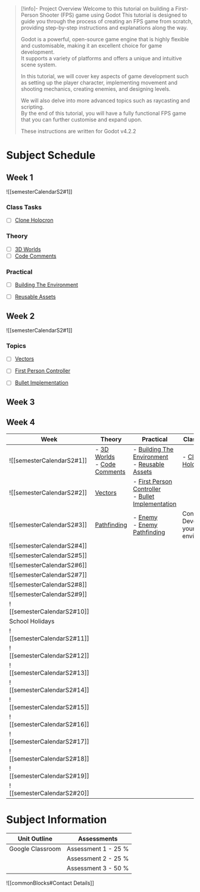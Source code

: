 > [!info]- Project Overview
> Welcome to this tutorial on building a First-Person Shooter (FPS) game using Godot
>   This tutorial is designed to guide you through the process of creating an FPS game from scratch, providing step-by-step instructions and explanations along the way.  
>   
>   Godot is a powerful, open-source game engine that is highly flexible and customisable, making it an excellent choice for game development.   
>   It supports a variety of platforms and offers a unique and intuitive scene system.    
>   
>   In this tutorial, we will cover key aspects of game development such as setting up the player character, implementing movement and shooting mechanics, creating enemies, and designing levels.   
>   
>   We will also delve into more advanced topics such as raycasting and scripting.    
>   By the end of this tutorial, you will have a fully functional FPS game that you can further customise and expand upon.  
>   
>   These instructions are written for Godot v4.2.2  

# Subject Schedule

## Week 1
![[semesterCalendarS2#1]]

### Class Tasks

- [ ] [Clone Holocron](_sharedContent/Clone%20Holocron.md)

### Theory
- [ ] [3D Worlds](ISD/2%20-%20Digital%20Applications/_topics/theory/3D%20Worlds.md)
- [ ] [Code Comments](ISD/2%20-%20Digital%20Applications/_topics/theory/Code%20Comments.md)

### Practical
- [ ] [Building The Environment](ISD/2%20-%20Digital%20Applications/_topics/tutorials/Building%20The%20Environment.md)
- [ ] [Reusable Assets](ISD/2%20-%20Digital%20Applications/_topics/tutorials/Reusable%20Assets.md)



## Week 2
![[semesterCalendarS2#1]] 

### Topics

- [ ] [Vectors](ISD/2%20-%20Digital%20Applications/_topics/theory/Vectors.md)
- [ ] [First Person Controller](ISD/2%20-%20Digital%20Applications/_topics/tutorials/First%20Person%20Controller.md)
- [ ] [Bullet Implementation](ISD/2%20-%20Digital%20Applications/_topics/tutorials/Bullet%20Implementation.md) 


## Week 3

## Week 4



| Week                       | Theory                                                                          | Practical                                                                                                                                                                                                                      | Class Tasks                                            | Assessment |
| -------------------------- | ------------------------------------------------------------------------------- | ------------------------------------------------------------------------------------------------------------------------------------------------------------------------------------------------------------------------------ | ------------------------------------------------------ | ---------- |
| ![[semesterCalendarS2#1]]  | - [3D Worlds](ISD/2%20-%20Digital%20Applications/_topics/theory/3D%20Worlds.md) <br> - [Code Comments](ISD/2%20-%20Digital%20Applications/_topics/theory/Code%20Comments.md)   | - [Building The Environment](ISD/2%20-%20Digital%20Applications/_topics/tutorials/Building%20The%20Environment.md) <br>- [Reusable Assets](ISD/2%20-%20Digital%20Applications/_topics/tutorials/Reusable%20Assets.md)          | - [Clone Holocron](_sharedContent/Clone%20Holocron.md) |            |
| ![[semesterCalendarS2#2]]  | [Vectors](ISD/2%20-%20Digital%20Applications/_topics/theory/Vectors.md)         | - [First Person Controller](ISD/2%20-%20Digital%20Applications/_topics/tutorials/First%20Person%20Controller.md)<br>- [Bullet Implementation](ISD/2%20-%20Digital%20Applications/_topics/tutorials/Bullet%20Implementation.md) |                                                        |            |
| ![[semesterCalendarS2#3]]  | [Pathfinding](ISD/2%20-%20Digital%20Applications/_topics/theory/Pathfinding.md) | - [Enemy](ISD/2%20-%20Digital%20Applications/_topics/tutorials/Enemy.md) <br>- [Enemy Pathfinding](ISD/2%20-%20Digital%20Applications/_topics/tutorials/Enemy%20Pathfinding.md) <br>                                           | Continue Developing your environment.                  |            |
| ![[semesterCalendarS2#4]]  |                                                                                 |                                                                                                                                                                                                                                |                                                        |            |
| ![[semesterCalendarS2#5]]  |                                                                                 |                                                                                                                                                                                                                                |                                                        |            |
| ![[semesterCalendarS2#6]]  |                                                                                 |                                                                                                                                                                                                                                |                                                        |            |
| ![[semesterCalendarS2#7]]  |                                                                                 |                                                                                                                                                                                                                                |                                                        |            |
| ![[semesterCalendarS2#8]]  |                                                                                 |                                                                                                                                                                                                                                |                                                        |            |
| ![[semesterCalendarS2#9]]  |                                                                                 |                                                                                                                                                                                                                                |                                                        |            |
| ![[semesterCalendarS2#10]] |                                                                                 |                                                                                                                                                                                                                                |                                                        |            |
| School Holidays            |                                                                                 |                                                                                                                                                                                                                                |                                                        |            |
| ![[semesterCalendarS2#11]] |                                                                                 |                                                                                                                                                                                                                                |                                                        |            |
| ![[semesterCalendarS2#12]] |                                                                                 |                                                                                                                                                                                                                                |                                                        |            |
| ![[semesterCalendarS2#13]] |                                                                                 |                                                                                                                                                                                                                                |                                                        |            |
| ![[semesterCalendarS2#14]] |                                                                                 |                                                                                                                                                                                                                                |                                                        |            |
| ![[semesterCalendarS2#15]] |                                                                                 |                                                                                                                                                                                                                                |                                                        |            |
| ![[semesterCalendarS2#16]] |                                                                                 |                                                                                                                                                                                                                                |                                                        |            |
| ![[semesterCalendarS2#17]] |                                                                                 |                                                                                                                                                                                                                                |                                                        |            |
| ![[semesterCalendarS2#18]] |                                                                                 |                                                                                                                                                                                                                                |                                                        |            |
| ![[semesterCalendarS2#19]] |                                                                                 |                                                                                                                                                                                                                                |                                                        |            |
| ![[semesterCalendarS2#20]] |                                                                                 |                                                                                                                                                                                                                                |                                                        |            |

# Subject Information

| Unit Outline     | Assessments         |
| ---------------- | ------------------- |
| Google Classroom | Assessment 1 - 25 % |
|                  | Assessment 2 - 25 % |
|                  | Assessment 3 - 50 % |


![[commonBlocks#Contact Details]]
  
